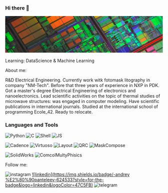 ### Hi there 👋

<!--
**copihendo/copihendo** is a ✨ _special_ ✨ repository because its `README.md` (this file) appears on your GitHub profile.

Here are some ideas to get you started:

- 🔭 I’m currently working on ...
- 🌱 I’m currently learning ...
- 👯 I’m looking to collaborate on ...
- 🤔 I’m looking for help with ...
- 💬 Ask me about ...
- 📫 How to reach me: ...
- 😄 Pronouns: ...
- ⚡ Fun fact: ...
-->


![Header](https://github.com/copihendo/copihendo/blob/main/assets/header2.jpg)

Learning: 
DataScience & Machine Learning

About me:

R&D Electrical Engineering. Currently work witk fotomask litography in company "NM-Tech". Before that three years of experience in NXP in PDK. Got a master's degree Electrical Engineering of electronics and nanoelectronics. Lead scientific activities on the topic of thermal studies of microwave structures: was engaged in computer modeling. Have scientific publications in international journals. Studied at the international school of programming Ecole_42. Ready to relocate.

### Languages and Tools 
![Python](https://img.shields.io/badge/-Python-624533?style=for-the-badge&logo=python)
![C](https://img.shields.io/badge/-C-624533?style=for-the-badge&logo=C&logoColor=47C5FB)
![Shell](https://img.shields.io/badge/-Shell-624533?style=for-the-badge&logo=csh)
![JS](https://img.shields.io/badge/-JavaScript-624533?style=for-the-badge&logo=javascript)

![Cadence](https://img.shields.io/badge/-Cadence-624533?style=for-the-badge&logo=Cadence&logoColor=47C5FB)
![Virtuoso](https://img.shields.io/badge/-Virtuoso-624533?style=for-the-badge&logo=virtuoso&logoColor=47C5FB)
![Layout](https://img.shields.io/badge/-Layout-624533?style=for-the-badge&logo=layout&logoColor=47C5FB)
![QRC](https://img.shields.io/badge/-QRC-624533?style=for-the-badge&logo=qrc&logoColor=47C5FB) 
![MaskCompose](https://img.shields.io/badge/-MaskCompose-624533?style=for-the-badge&logo=MaskCompose&logoColor=47C5FB)

![SolidWorks](https://img.shields.io/badge/-SolidWorks-624533?style=for-the-badge&logo=solidworks)
![ComcolMultyPhisics](https://img.shields.io/badge/-ComcolMultyPhisics-624533?style=for-the-badge&logo=Comsol&logoColor=47C5FB)

Follow me:

![instagram](https://img.shields.io/badge/-copihendo-624533?style=for-the-badge&logo=instagram)
[![linkedin](https://img.shields.io/badge/-andrey %E2%80%90panteleev-624533?style=for-the-badge&logo=linkedin&logoColor=47C5FB)](https://www.linkedin.com/in/andrey-panteleev/)
![telegram](https://img.shields.io/badge/-mguadalu-624533?style=for-the-badge&logo=telegram)